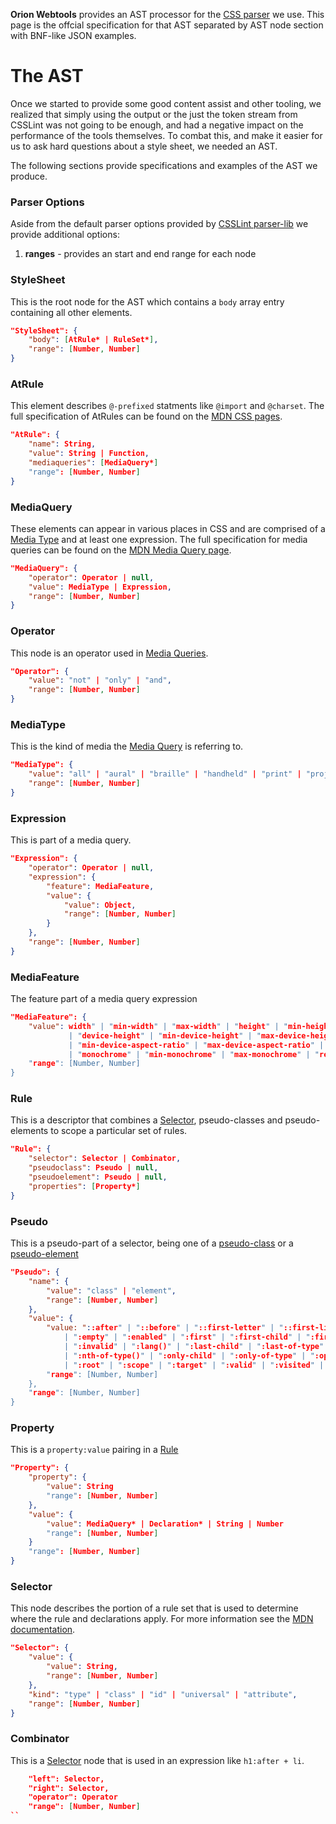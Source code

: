 **Orion Webtools** provides an AST processor for the [CSS parser](https://github.com/CSSLint/parser-lib) we use. This 
page is the offcial specification for that AST separated by AST node section with BNF-like JSON
examples.

# The AST

Once we started to provide some good content assist and other tooling, we realized that simply using the output or the just the 
token stream from CSSLint was not going to be enough, and had a negative impact on the performance of the tools themselves. To combat this, and make it easier for
us to ask hard questions about a style sheet, we needed an AST.

The following sections provide specifications and examples of the AST we produce.

### Parser Options

Aside from the default parser options provided by [CSSLint parser-lib](https://github.com/CSSLint/parser-lib) we provide additional options:
1. **ranges** - provides an start and end range for each node

### StyleSheet

This is the root node for the AST which contains a `body` array entry containing all other elements.

```json
"StyleSheet": {
    "body": [AtRule* | RuleSet*],
    "range": [Number, Number]
}
```

### AtRule

This element describes `@-prefixed` statments like `@import` and `@charset`. The full specification of AtRules can be found
on the [MDN CSS pages](https://developer.mozilla.org/en-US/docs/Web/CSS/At-rule).

```json
"AtRule": {
    "name": String,
    "value": String | Function,
    "mediaqueries": [MediaQuery*]
    "range": [Number, Number]
}
```

### MediaQuery

These elements can appear in various places in CSS and are comprised of a [Media Type](#mediatype) and at least one expression. The full specification
for media queries can be found on the [MDN Media Query page](https://developer.mozilla.org/en-US/docs/Web/Guide/CSS/Media_queries).

```json
"MediaQuery": {
    "operator": Operator | null,
    "value": MediaType | Expression,
    "range": [Number, Number]
}
```

### Operator 

This node is an operator used in [Media Queries](#mediaquery).

```json
"Operator": {
    "value": "not" | "only" | "and",
    "range": [Number, Number]
}
```

### MediaType

This is the kind of media the [Media Query](#mediaquery) is referring to.

```json
"MediaType": {
    "value": "all" | "aural" | "braille" | "handheld" | "print" | "projection" | "screen" | "tty" | "tv" | "embossed",
    "range": [Number, Number]
}
```

### Expression

This is part of a media query.

```json
"Expression": {
    "operator": Operator | null,
    "expression": {
        "feature": MediaFeature,
        "value": {
            "value": Object,
            "range": [Number, Number]
        }
    },
    "range": [Number, Number]
}
```

### MediaFeature

The feature part of a media query expression

```json
"MediaFeature": {
    "value": width" | "min-width" | "max-width" | "height" | "min-height" | "max-height" | "device-width" | "min-device-width" | "max-device-width"
             | "device-height" | "min-device-height" | "max-device-height" | "aspect-ratio" | "min-aspect-ratio" | "max-aspect-ratio" | "device-aspect-ratio" 
             | "min-device-aspect-ratio" | "max-device-aspect-ratio" | "color" | "min-color" | "max-color" | "color-index" | "min-color-index" | "max-color-index"
             | "monochrome" | "min-monochrome" | "max-monochrome" | "resolution" | "min-resolution" | "max-resolution" | "scan" | "grid",
    "range": [Number, Number]
}
```

### Rule

This is a descriptor that combines a [Selector](#selector), pseudo-classes and pseudo-elements to scope a particular set of rules.

```json
"Rule": {
    "selector": Selector | Combinator,
    "pseudoclass": Pseudo | null,
    "pseudoelement": Pseudo | null,
    "properties": [Property*]
}
```

### Pseudo

This is a pseudo-part of a selector, being one of a [pseudo-class](https://developer.mozilla.org/en-US/docs/Web/CSS/Pseudo-classes) or a 
[pseudo-element](https://developer.mozilla.org/en-US/docs/Web/CSS/pseudo-elements)

```json
"Pseudo": {
    "name": {
        "value": "class" | "element",
        "range": [Number, Number]
    },
    "value": {
        "value: "::after" | "::before" | "::first-letter" | "::first-line" | "::selection" | ":active" | ":checked" | ":default" | ":dir()" | ":disabled"
            | ":empty" | ":enabled" | ":first" | ":first-child" | ":first-of-type" | ":fullscreen" | ":focus" | ":hover" | ":indeterminate" | ":in-range"
            | ":invalid" | ":lang()" | ":last-child" | ":last-of-type" | ":left" | ":link" | ":not()" | ":nth-child()" | ":nth-last-child()" | ":nth-last-of-type()"
            | ":nth-of-type()" | ":only-child" | ":only-of-type" | ":optional" | ":out-of-range" | ":read-only" | ":read-write" | ":required" | ":right"
            | ":root" | ":scope" | ":target" | ":valid" | ":visited" | "::backdrop",
        "range": [Number, Number]
    },
    "range": [Number, Number]
}
```

### Property

This is a `property:value` pairing in a [Rule](#rule)

```json
"Property": {
    "property": {
        "value": String
        "range": [Number, Number]
    },
    "value": {
        "value": MediaQuery* | Declaration* | String | Number
        "range": [Number, Number]
    }
    "range": [Number, Number]
}
```

### Selector

This node describes the portion of a rule set that is used to determine where the rule and declarations apply. For more information see 
the [MDN documentation](https://developer.mozilla.org/en-US/docs/Web/CSS/Type_selectors).

```json
"Selector": {
    "value": {
        "value": String,
        "range": [Number, Number]
    },
    "kind": "type" | "class" | "id" | "universal" | "attribute",
    "range": [Number, Number]
}
```

### Combinator

This is a [Selector](#selector) node that is used in an expression like `h1:after + li`.

```json
    "left": Selector,
    "right": Selector,
    "operator": Operator
    "range": [Number, Number]
``
